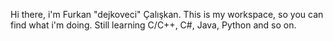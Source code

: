 Hi there, i'm Furkan "dejkoveci" Çalışkan.
This is my workspace, so you can find what i'm doing.
Still learning C/C++, C#, Java, Python and so on.
